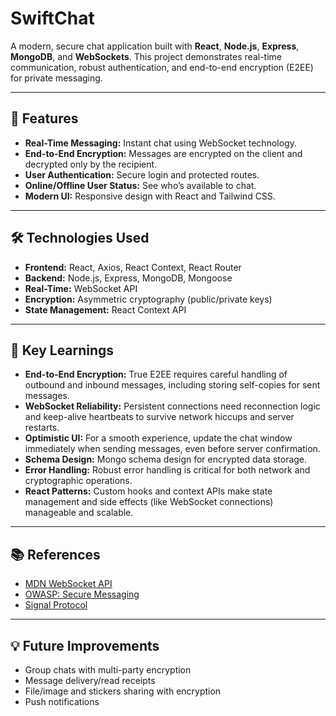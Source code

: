 # SwiftChat

A modern, secure chat application built with **React**, **Node.js**, **Express**, **MongoDB**, and **WebSockets**. This project demonstrates real-time communication, robust authentication, and end-to-end encryption (E2EE) for private messaging.

---

## 🚀 Features

- **Real-Time Messaging:** Instant chat using WebSocket technology.
- **End-to-End Encryption:** Messages are encrypted on the client and decrypted only by the recipient.
- **User Authentication:** Secure login and protected routes.
- **Online/Offline User Status:** See who’s available to chat.
- **Modern UI:** Responsive design with React and Tailwind CSS.

---

## 🛠️ Technologies Used

- **Frontend:** React, Axios, React Context, React Router
- **Backend:** Node.js, Express, MongoDB, Mongoose
- **Real-Time:** WebSocket API
- **Encryption:** Asymmetric cryptography (public/private keys)
- **State Management:** React Context API

---

## 🧠 Key Learnings

- **End-to-End Encryption:** True E2EE requires careful handling of outbound and inbound messages, including storing self-copies for sent messages.
- **WebSocket Reliability:** Persistent connections need reconnection logic and keep-alive heartbeats to survive network hiccups and server restarts.
- **Optimistic UI:** For a smooth experience, update the chat window immediately when sending messages, even before server confirmation.
- **Schema Design:** Mongo schema design for encrypted data storage.
- **Error Handling:** Robust error handling is critical for both network and cryptographic operations.
- **React Patterns:** Custom hooks and context APIs make state management and side effects (like WebSocket connections) manageable and scalable.

---

## 📚 References

- [MDN WebSocket API](https://developer.mozilla.org/en-US/docs/Web/API/WebSockets_API)
- [OWASP: Secure Messaging](https://owasp.org/www-project-secure-headers/)
- [Signal Protocol](https://signal.org/docs/)

---

## 💡 Future Improvements

- Group chats with multi-party encryption
- Message delivery/read receipts
- File/image and stickers sharing with encryption
- Push notifications

